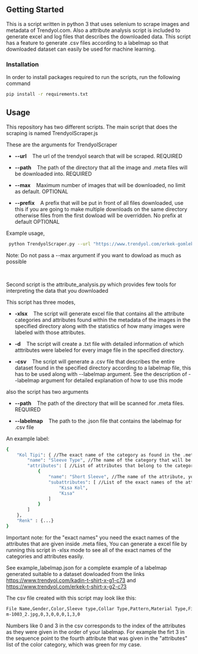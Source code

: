 
## Getting Started

This is a script written in python 3 that uses selenium to scrape images and metadata of Trendyol.com. Also a attribute analysis script is included to generate excel and log files that describes the downloaded data. This script has a feature to generate .csv files according to a labelmap so that downloaded dataset can easily be used for machine learning.

### Installation

In order to install packages required to run the scripts, run the following command
  ```sh
  pip install -r requirements.txt
  ```

## Usage

This repository has two different scripts. The main script that does the scraping is named TrendyolScraper.js

These are the arguments for TrendyolScraper

* **--url** &nbsp;&nbsp;  The url of the trendyol search that will be scraped. REQUIRED

* **--path** &nbsp;&nbsp;  The path of the directory that all the image and .meta files will be downloaded into. REQUIRED

* **--max** &nbsp;&nbsp;  Maximum number of images that will be downloaded, no limit as default. OPTIONAL

* **--prefix** &nbsp;&nbsp;  A prefix that will be put in front of all files downloaded, use this if you are going to make multiple downloads on the same directory otherwise files from the first dowload will be overridden. No prefix at default OPTIONAL

Example usage,

 ```sh
  python TrendyolScraper.py --url "https://www.trendyol.com/erkek-gomlek-x-g2-c75" --path ./Dataset --max 100 --prefix m
  ```
Note: Do not pass a --max argument if you want to dowload as much as possible




&nbsp;


Second script is the attribute_analysis.py which provides few tools for interpreting the data that you downloaded

This script has three modes,

* **-xlsx** &nbsp;&nbsp;  The script will generate excel file that contains all the attribute categories and attributes found within the metadata of the images in the specified directory along with the statistics of how many images were labeled with those attributes.

* **-d** &nbsp;&nbsp;  The script will create a .txt file with detailed information of which atttributes were labeled for every image file in the specified directory.

* **-csv** &nbsp;&nbsp;  The script will generate a .csv file that describes the entire dataset found in the specified directory according to a labelmap file, this has to be used along with --labelmap argument. See the description of --labelmap argument for detailed explanation of how to use this mode

also the script has two arguments

*  **--path** &nbsp;&nbsp;  The path of the directory that will be scanned for .meta files. REQUIRED

* **--labelmap** &nbsp;&nbsp;  The path to the .json file that contains the labelmap for .csv file

An example label:

```sh
{
    "Kol Tipi": { //The exact name of the category as found in the .meta files
        "name": "Sleeve Type", //The name of the category that will be written into the .csv file, you can change this as you want
        "attributes": [ //List of attributes that belong to the category
            {
                "name": "Short Sleeve", //The name of the attribute, you can change this as you want. This is not written into .csv file and is here for postprocessing purposes
                "subattributes": [ //List of the exact names of the attributes as found in the .meta files, if you put multiple names they will be merged into this single attribute
                    "Kısa Kol",
                    "Kısa"
                ]
            }
        ]
    },
    "Renk" : {...}
}
```

Important note: for the "exact names" you need the exact names of the attributes that are given inside .meta files, You can generate a excel file by running this script in -xlsx mode to see all of the exact names of the categories and attributes easily.

See example_labelmap.json for a complete example of a labelmap generated suitable to a dataset dowloaded from the links https://www.trendyol.com/kadin-t-shirt-x-g1-c73 and https://www.trendyol.com/erkek-t-shirt-x-g2-c73


The csv file created with this script may look like this:
```sh
File Name,Gender,Color,Sleeve type,Collar Type,Pattern,Material Type,Fit,Style
m-1003_2.jpg,0,3,0,0,0,1,3,0
```

Numbers like 0 and 3 in the csv corresponds to the index of the attributes as they were given in the order of your labelmap.
For example the firt 3 in the sequence point to the fourth attribute that was given in the "attributes" list of the color category, which was green for my case.
